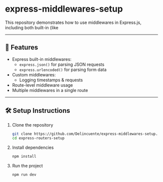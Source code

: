 # express-middlewares-setup
This repository demonstrates how to use middlewares in Express.js, including both built-in (like

---

## 📌 Features
- Express built-in middlewares:
  - `express.json()` for parsing JSON requests
  - `express.urlencoded()` for parsing form data
- Custom middlewares:
  - Logging timestamps & requests
- Route-level middleware usage
- Multiple middlewares in a single route

---

## 🛠️ Setup Instructions

1. Clone the repository
   ```bash
   git clone https://github.com/Delincuente/express-middlewares-setup.git
   cd express-routers-setup

2. Install dependencies
   ```bash
   npm install

3. Run the project
   ```bash
   npm run dev